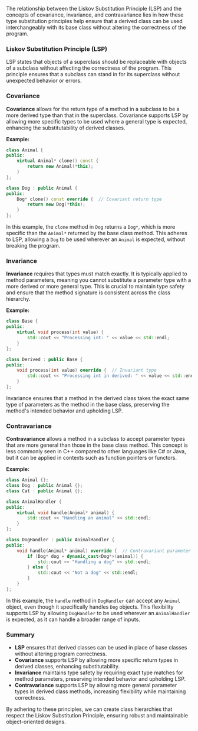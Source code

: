 The relationship between the Liskov Substitution Principle (LSP) and the concepts of covariance, invariance, and contravariance lies in how these type substitution principles help ensure that a derived class can be used interchangeably with its base class without altering the correctness of the program.

### Liskov Substitution Principle (LSP)

LSP states that objects of a superclass should be replaceable with objects of a subclass without affecting the correctness of the program. This principle ensures that a subclass can stand in for its superclass without unexpected behavior or errors.

### Covariance

**Covariance** allows for the return type of a method in a subclass to be a more derived type than that in the superclass. Covariance supports LSP by allowing more specific types to be used where a general type is expected, enhancing the substitutability of derived classes.

**Example:**
```cpp
class Animal {
public:
    virtual Animal* clone() const {
        return new Animal(*this);
    }
};

class Dog : public Animal {
public:
    Dog* clone() const override {  // Covariant return type
        return new Dog(*this);
    }
};
```

In this example, the `clone` method in `Dog` returns a `Dog*`, which is more specific than the `Animal*` returned by the base class method. This adheres to LSP, allowing a `Dog` to be used wherever an `Animal` is expected, without breaking the program.

### Invariance

**Invariance** requires that types must match exactly. It is typically applied to method parameters, meaning you cannot substitute a parameter type with a more derived or more general type. This is crucial to maintain type safety and ensure that the method signature is consistent across the class hierarchy.

**Example:**
```cpp
class Base {
public:
    virtual void process(int value) {
        std::cout << "Processing int: " << value << std::endl;
    }
};

class Derived : public Base {
public:
    void process(int value) override {  // Invariant type
        std::cout << "Processing int in derived: " << value << std::endl;
    }
};
```

Invariance ensures that a method in the derived class takes the exact same type of parameters as the method in the base class, preserving the method's intended behavior and upholding LSP.

### Contravariance

**Contravariance** allows a method in a subclass to accept parameter types that are more general than those in the base class method. This concept is less commonly seen in C++ compared to other languages like C# or Java, but it can be applied in contexts such as function pointers or functors.

**Example:**
```cpp
class Animal {};
class Dog : public Animal {};
class Cat : public Animal {};

class AnimalHandler {
public:
    virtual void handle(Animal* animal) {
        std::cout << "Handling an animal" << std::endl;
    }
};

class DogHandler : public AnimalHandler {
public:
    void handle(Animal* animal) override {  // Contravariant parameter
        if (Dog* dog = dynamic_cast<Dog*>(animal)) {
            std::cout << "Handling a dog" << std::endl;
        } else {
            std::cout << "Not a dog" << std::endl;
        }
    }
};
```

In this example, the `handle` method in `DogHandler` can accept any `Animal` object, even though it specifically handles `Dog` objects. This flexibility supports LSP by allowing `DogHandler` to be used wherever an `AnimalHandler` is expected, as it can handle a broader range of inputs.

### Summary

- **LSP** ensures that derived classes can be used in place of base classes without altering program correctness.
- **Covariance** supports LSP by allowing more specific return types in derived classes, enhancing substitutability.
- **Invariance** maintains type safety by requiring exact type matches for method parameters, preserving intended behavior and upholding LSP.
- **Contravariance** supports LSP by allowing more general parameter types in derived class methods, increasing flexibility while maintaining correctness.

By adhering to these principles, we can create class hierarchies that respect the Liskov Substitution Principle, ensuring robust and maintainable object-oriented designs.